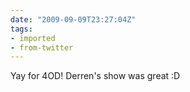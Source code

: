 ```yaml
---
date: "2009-09-09T23:27:04Z"
tags:
- imported
- from-twitter
---
```

Yay for 4OD\! Derren's show was great :D
